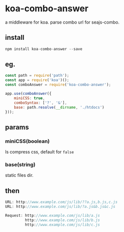 # koa-combo-answer

a middleware for koa. parse combo url for seajs-combo.

## install

```javascript
npm install koa-combo-answer --save
```

## eg.

```javascript
const path = require('path');
const app = require('koa')();
const comboAnswer = require('koa-combo-answer');

app.use(comboAnswer({
    miniCSS: true,
    comboSyntax: ['?', '&'],
    base: path.resolve(__dirname, './htdocs')
}));

```

## params

### miniCSS(boolean)

Is compress css, default for `false`

### base(string)

static files dir.

## then

```javascript
URL: http://www.example.com/js/lib/??a.js,b.js,c.js
URL: http://www.example.com/js/lib/?a.js&b.js&c.js

Request: http://www.example.com/js/lib/a.js
		 http://www.example.com/js/lib/b.js
		 http://www.example.com/js/lib/c.js
```